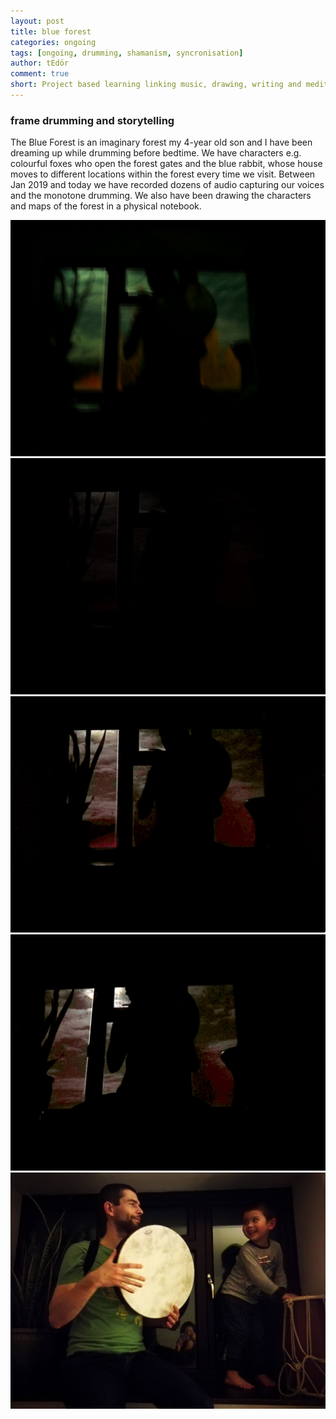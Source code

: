 ```yaml
---
layout: post
title: blue forest
categories: ongoing
tags: [ongoing, drumming, shamanism, syncronisation]
author: tEdör
comment: true
short: Project based learning linking music, drawing, writing and meditation. 
---
```

<!--
TODO: add forest drawing;
TODO: add better drum in window picture;
-->

### frame drumming and storytelling

The Blue Forest is an imaginary forest my 4-year old son and I have been dreaming up while drumming before bedtime. We have characters e.g. colourful foxes who open the forest gates and the blue rabbit, whose house moves to different locations within the forest every time we visit. Between Jan 2019 and today we have recorded dozens of audio capturing our voices and the monotone drumming. We also have been drawing the characters and maps of the forest in a physical notebook.

![](../assets/img/2019-03-13-blue-forest-_20191113_202518.jpg)
![](../assets/img/2019-03-13-blue-forest-_20191113_202537.jpg)
![](../assets/img/2019-03-13-blue-forest-_20191113_202619.jpg)
![](../assets/img/2019-03-13-blue-forest-_20191113_202727.jpg)
![](../assets/img/2019-03-13-blue-forest-drumming-with-lucas.jpg)
